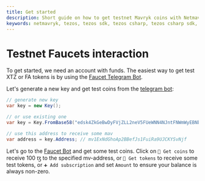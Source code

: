 ```yaml
---
title: Get started
description: Short guide on how to get testnet Mavryk coins with Netmavryk, Mavryk SDK for .NET developers.
keywords: netmavryk, tezos, tezos sdk, tezos csharp, tezos csharp sdk, blockchain, blockchain sdk, faucet,
---
```


# Testnet Faucets interaction

To get started, we need an account with funds. The easiest way to get test XTZ or FA tokens is by using the [Faucet Telegram Bot](https://t.me/tezos_faucet_bot).

Let's generate a new key and get test coins from the [telegram bot](https://t.me/tezos_faucet_bot):

```csharp
// generate new key
var key = new Key();

// or use existing one
var key = Key.FromBase58("edsk4ZkGeBwDyFVjZLL2neV5FUeWNN4NJntFNWmWyEBNbRwa2u3jh1");

// use this address to receive some mav
var address = key.Address; // mv1ExNdGhoAp2BBefJs1FuiRa9UJCKYSvNjf
```

Let's go to the [Faucet Bot](https://t.me/tezos_faucet_bot) and get some test coins.
Click on `🤑 Get coins` to receive 100&nbsp;ꜩ to the specified mv-address, or `🍬 Get tokens` to receive some test tokens, or `➕ Add subscription` and set `Amount` to ensure your balance is always non-zero.
